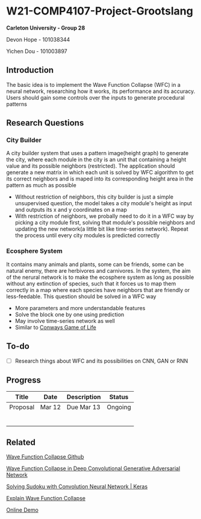 # W21-COMP4107-Project-Grootslang

**Carleton University - Group 28**

Devon Hope - 101038344

Yichen Dou - 101003897

## Introduction

The basic idea is to implement the Wave Function Collapse (WFC) in a neural network, researching how it works, its performance and its accuracy. Users should gain some controls over the inputs to generate procedural patterns

## Research Questions
### City Builder
A city builder system that uses a pattern image(height graph) to generate the city, where each module in the city is an unit that containing a height value and its possible neighbors (restricted). The application should generate a new matrix in which each unit is solved by WFC algorithm to get its correct neighbors and is maped into its corresponding height area in the pattern as much as possible
- Without restriction of neighbors, this city builder is just a simple unsupervised question, the model takes a city module's height as input and outputs its x and y coordinates on a map
- With restriction of neighbors, we probally need to do it in a WFC way by picking a city module first, solving that module's possible neighbors and updating the new network(a little bit like time-series network). Repeat the process until every city modules is predicted correctly

### Ecosphere System
It contains many animals and plants, some can be friends, some can be natural enemy, there are herbivores and carnivores. In the system, the aim of the nerural network is to make the ecosphere system as long as possible without any extinction of species, such that it forces us to map them correctly in a map where each species have neighbors that are friendly or less-feedable. This question should be solved in a WFC way
- More parameters and more understandable features
- Solve the block one by one using prediction
- May involve time-series network as well
- Similar to [Conways Game of Life](https://academo.org/demos/conways-game-of-life/)

## To-do

- [ ] Research things about WFC and its possibilities on CNN, GAN or RNN

## Progress

| Title    | Date   | Description | Status  |
| -------- | ------ | ----------- | ------- |
| Proposal | Mar 12 | Due Mar 13  | Ongoing |
|          |        |             |         |
|          |        |             |         |
|          |        |             |         |
|          |        |             |         |
|          |        |             |         |
|          |        |             |         |

## Related

[Wave Function Collapse Github](https://github.com/mxgmn/WaveFunctionCollapse)

[Wave Function Collapse in Deep Convolutional Generative Adversarial Network](https://www.ukessays.com/essays/computer-science/wave-function-collapse-in-deep-convolutional-generative-adversarial-network.php)

[Solving Sudoku with Convolution Neural Network | Keras](https://towardsdatascience.com/solving-sudoku-with-convolution-neural-network-keras-655ba4be3b11)

[Explain Wave Function Collapse](https://robertheaton.com/2018/12/17/wavefunction-collapse-algorithm/)

[Online Demo](http://oskarstalberg.com/game/wave/wave.html)

